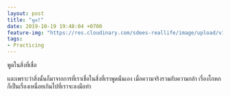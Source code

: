```yaml
---
layout: post
title: "พูด!"
date: 2019-10-19 19:48:04 +0700
feature-img: "https://res.cloudinary.com/sdees-reallife/image/upload/v1555658919/sample_feature_img.png"
tags:
- Practicing
---
```

พูดในสิ่งที่เชื่อ

<i class="fa fa-child" style="color:plum"></i>

และเพราะว่าสิ่งนั้นก็มาจากการที่เราเชื่อในสิ่งที่เราพูดนั่นเอง เมื่อความจริงรวมกับความกล้า เรื่องโกหกก็เป็นเรื่องเหนื่อยเกินไปที่เราจะลงมือทำ
